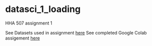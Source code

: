 # datasci_1_loading
HHA 507 assignment 1

See Datasets used in assignment [here](https://github.com/joyc3lin/datasci_1_loading/tree/main/data)
See completed Google Colab assigement [here](https://github.com/joyc3lin/datasci_1_loading/blob/main/HHA507week1_assignment.ipynb)
